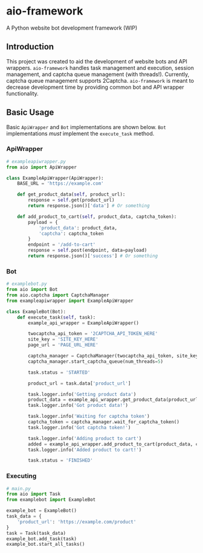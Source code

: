 # aio-framework

A Python website bot development framework (WIP)

## Introduction

This project was created to aid the development of website bots and API wrappers. `aio-framework` handles task management and execution, session management, and captcha queue management (with threads!). Currently, captcha queue management supports 2Captcha. `aio-framework` is meant to decrease development time by providing common bot and API wrapper functionality.

## Basic Usage

Basic `ApiWrapper` and `Bot` implementations are shown below. `Bot` implementations *must* implement the `execute_task` method.

### ApiWrapper
```python
# exampleapiwrapper.py
from aio import ApiWrapper

class ExampleApiWrapper(ApiWrapper):
    BASE_URL = 'https://example.com'

    def get_product_data(self, product_url):
        response = self.get(product_url)
        return response.json()['data'] # Or something

    def add_product_to_cart(self, product_data, captcha_token):
        payload = {
            'product_data': product_data,
            'captcha': captcha_token
        }
        endpoint = '/add-to-cart'
        response = self.post(endpoint, data=payload)
        return response.json()['success'] # Or something
```

### Bot
```python
# examplebot.py
from aio import Bot
from aio.captcha import CaptchaManager
from exampleapiwrapper import ExampleApiWrapper

class ExampleBot(Bot):
    def execute_task(self, task):
        example_api_wrapper = ExampleApiWrapper()

        twocaptcha_api_token = '2CAPTCHA_API_TOKEN_HERE'
        site_key = 'SITE_KEY_HERE'
        page_url = 'PAGE_URL_HERE'

        captcha_manager = CaptchaManager(twocaptcha_api_token, site_key, page_url)
        captcha_manager.start_captcha_queue(num_threads=5)

        task.status = 'STARTED'

        product_url = task.data['product_url']

        task.logger.info('Getting product data')
        product_data = example_api_wrapper.get_product_data(product_url)
        task.logger.info('Got product data!')

        task.logger.info('Waiting for captcha token')
        captcha_token = captcha_manager.wait_for_captcha_token()
        task.logger.info('Got captcha token!')

        task.logger.info('Adding product to cart')
        added = example_api_wrapper.add_product_to_cart(product_data, captcha_token)
        task.logger.info('Added product to cart!')

        task.status = 'FINISHED'
```

### Executing
```python
# main.py
from aio import Task
from examplebot import ExampleBot

example_bot = ExampleBot()
task_data = {
    'product_url': 'https://example.com/product'
}
task = Task(task_data)
example_bot.add_task(task)
example_bot.start_all_tasks()
```
